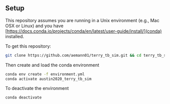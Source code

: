## Setup

This repository assumes you are running in a Unix environment (e.g., Mac OSX or Linux) and you have [https://docs.conda.io/projects/conda/en/latest/user-guide/install/](conda) installed.

To get this repository:

```bash
git clone https://github.com/aemann01/terry_tb_sim.git && cd terry_tb_sim
```

Then create and load the conda environment

```bash
conda env create -f environment.yml
conda activate austin2020_terry_tb_sim
```

To deactivate the environment

```bash
conda deactivate
```

